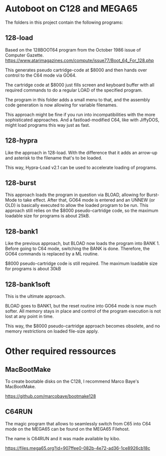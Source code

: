 # Autoboot on C128 and MEGA65

The folders in this project contain the following programs:

## 128-load
Based on the 128BOOT64 program from the October 1986 issue of Computer Gazette. https://www.atarimagazines.com/compute/issue77/Boot_64_For_128.php

This generates pseudo cartridge-code at $8000 and then hands over control to the C64 mode via GO64.

The cartridge code at $8000 just fills screen and keyboard buffer with all required commands to do a regular LOAD of the specified program.


The program in this folder adds a small menu to that, and the assembly code generation is now allowing for variable filenames.


This approach might be fine if you run into incompatibilities with the more sophisticated approaches. And a fastload-modified C64, like with JiffyDOS, might load programs this way just as fast.

## 128-hypra
Like the approach in 128-load. With the difference that it adds an arrow-up and asterisk to the filename that's to be loaded.

This way, Hypra-Load v2.1 can be used to accelerate loading of programs.

## 128-burst
This approach loads the program in question via BLOAD, allowing for Burst-Mode to take effect.
After that, GO64 mode is entered and an UNNEW (or OLD) is basically executed to allow the loaded program to be run.
This approach still relies on the $8000 pseudo-cartridge code, so the maximum loadable size for programs is about 25kB.

## 128-bank1
Like the previous approach, but BLOAD now loads the program into BANK 1.
Before going to C64 mode, switching the BANK is done.
Therefore, the GO64 commands is replaced by a ML routine.

$8000 pseudo-cartridge code is still required. The maximum loadable size for programs is about 30kB

## 128-bank1soft

This is the ultimate approach.

BLOAD goes to BANK1, but the reset routine into GO64 mode is now much softer. All memory stays in place and control of the program execution is not lost at any point in time.

This way, the $8000 pseudo-cartridge approach becomes obsolete, and no memory restrictions on loaded file-size apply.

# Other required ressources

## MacBootMake
To create bootable disks on the C128, I recommend Marco Baye's MacBootMake.

https://github.com/marcobaye/bootmake128


## C64RUN
The magic program that allows to seamlessly switch from C65 into C64 mode on the MEGA65 can be found on the MEGA65 Filehost.

The name is C64RUN and it was made available by kibo.

https://files.mega65.org?id=907ffee0-082b-4e72-ad36-1ce8926cb18c

